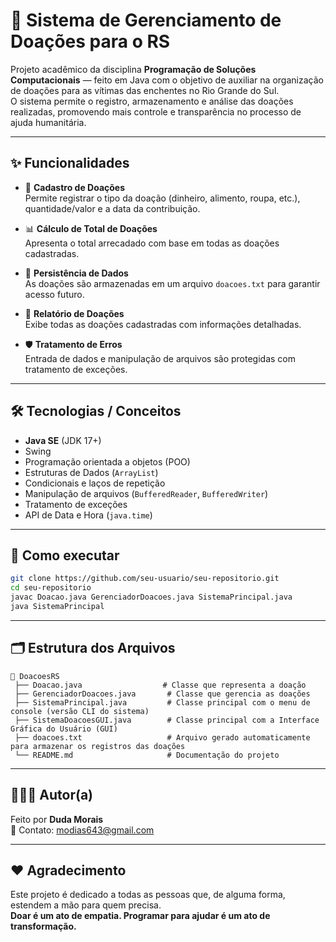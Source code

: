 
# 🤝 Sistema de Gerenciamento de Doações para o RS

Projeto acadêmico da disciplina **Programação de Soluções Computacionais** — feito em Java com o objetivo de auxiliar na organização de doações para as vítimas das enchentes no Rio Grande do Sul.  
O sistema permite o registro, armazenamento e análise das doações realizadas, promovendo mais controle e transparência no processo de ajuda humanitária.

---

## ✨ Funcionalidades

- 📝 **Cadastro de Doações**  
  Permite registrar o tipo da doação (dinheiro, alimento, roupa, etc.), quantidade/valor e a data da contribuição.

- 📊 **Cálculo de Total de Doações**  
  Apresenta o total arrecadado com base em todas as doações cadastradas.

- 📂 **Persistência de Dados**  
  As doações são armazenadas em um arquivo `doacoes.txt` para garantir acesso futuro.

- 📄 **Relatório de Doações**  
  Exibe todas as doações cadastradas com informações detalhadas.

- 🛡️ **Tratamento de Erros**  
  Entrada de dados e manipulação de arquivos são protegidas com tratamento de exceções.

---

## 🛠️ Tecnologias / Conceitos

- **Java SE** (JDK 17+)
- Swing
- Programação orientada a objetos (POO)
- Estruturas de Dados (`ArrayList`)
- Condicionais e laços de repetição
- Manipulação de arquivos (`BufferedReader`, `BufferedWriter`)
- Tratamento de exceções
- API de Data e Hora (`java.time`)

---

## 🚀 Como executar

```bash
git clone https://github.com/seu-usuario/seu-repositorio.git
cd seu-repositorio
javac Doacao.java GerenciadorDoacoes.java SistemaPrincipal.java
java SistemaPrincipal
```

---

## 🗂️ Estrutura dos Arquivos

```
📁 DoacoesRS
 ├── Doacao.java                  # Classe que representa a doação
 ├── GerenciadorDoacoes.java       # Classe que gerencia as doações
 ├── SistemaPrincipal.java         # Classe principal com o menu de console (versão CLI do sistema)
 ├── SistemaDoacoesGUI.java        # Classe principal com a Interface Gráfica do Usuário (GUI) 
 ├── doacoes.txt                   # Arquivo gerado automaticamente para armazenar os registros das doações
 └── README.md                     # Documentação do projeto
```

---

## 👩🏽‍💻 Autor(a)

Feito por **Duda Morais**  
📧 Contato: modias643@gmail.com  

---

## ❤️ Agradecimento

Este projeto é dedicado a todas as pessoas que, de alguma forma, estendem a mão para quem precisa.  
**Doar é um ato de empatia. Programar para ajudar é um ato de transformação.**


